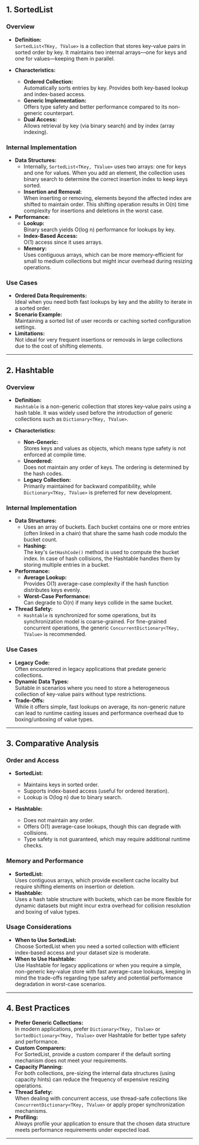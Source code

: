 ## 1. SortedList

### Overview
- **Definition:**  
  `SortedList<TKey, TValue>` is a collection that stores key-value pairs in sorted order by key. It maintains two internal arrays—one for keys and one for values—keeping them in parallel.
  
- **Characteristics:**  
  - **Ordered Collection:**  
    Automatically sorts entries by key. Provides both key-based lookup and index-based access.
  - **Generic Implementation:**  
    Offers type safety and better performance compared to its non-generic counterpart.
  - **Dual Access:**  
    Allows retrieval by key (via binary search) and by index (array indexing).

### Internal Implementation
- **Data Structures:**  
  - Internally, `SortedList<TKey, TValue>` uses two arrays: one for keys and one for values. When you add an element, the collection uses binary search to determine the correct insertion index to keep keys sorted.
  - **Insertion and Removal:**  
    When inserting or removing, elements beyond the affected index are shifted to maintain order. This shifting operation results in O(n) time complexity for insertions and deletions in the worst case.
- **Performance:**  
  - **Lookup:**  
    Binary search yields O(log n) performance for lookups by key.
  - **Index-Based Access:**  
    O(1) access since it uses arrays.
  - **Memory:**  
    Uses contiguous arrays, which can be more memory-efficient for small to medium collections but might incur overhead during resizing operations.

### Use Cases
- **Ordered Data Requirements:**  
  Ideal when you need both fast lookups by key and the ability to iterate in a sorted order.
- **Scenario Example:**  
  Maintaining a sorted list of user records or caching sorted configuration settings.
- **Limitations:**  
  Not ideal for very frequent insertions or removals in large collections due to the cost of shifting elements.

---

## 2. Hashtable

### Overview
- **Definition:**  
  `Hashtable` is a non-generic collection that stores key-value pairs using a hash table. It was widely used before the introduction of generic collections such as `Dictionary<TKey, TValue>`.
  
- **Characteristics:**  
  - **Non-Generic:**  
    Stores keys and values as objects, which means type safety is not enforced at compile time.
  - **Unordered:**  
    Does not maintain any order of keys. The ordering is determined by the hash codes.
  - **Legacy Collection:**  
    Primarily maintained for backward compatibility, while `Dictionary<TKey, TValue>` is preferred for new development.

### Internal Implementation
- **Data Structures:**  
  - Uses an array of buckets. Each bucket contains one or more entries (often linked in a chain) that share the same hash code modulo the bucket count.
  - **Hashing:**  
    The key's `GetHashCode()` method is used to compute the bucket index. In case of hash collisions, the Hashtable handles them by storing multiple entries in a bucket.
- **Performance:**  
  - **Average Lookup:**  
    Provides O(1) average-case complexity if the hash function distributes keys evenly.
  - **Worst-Case Performance:**  
    Can degrade to O(n) if many keys collide in the same bucket.
- **Thread Safety:**  
  - `Hashtable` is synchronized for some operations, but its synchronization model is coarse-grained. For fine-grained concurrent operations, the generic `ConcurrentDictionary<TKey, TValue>` is recommended.

### Use Cases
- **Legacy Code:**  
  Often encountered in legacy applications that predate generic collections.
- **Dynamic Data Types:**  
  Suitable in scenarios where you need to store a heterogeneous collection of key-value pairs without type restrictions.
- **Trade-Offs:**  
  While it offers simple, fast lookups on average, its non-generic nature can lead to runtime casting issues and performance overhead due to boxing/unboxing of value types.

---

## 3. Comparative Analysis

### Order and Access
- **SortedList:**
  - Maintains keys in sorted order.
  - Supports index-based access (useful for ordered iteration).
  - Lookup is O(log n) due to binary search.
  
- **Hashtable:**
  - Does not maintain any order.
  - Offers O(1) average-case lookups, though this can degrade with collisions.
  - Type safety is not guaranteed, which may require additional runtime checks.

### Memory and Performance
- **SortedList:**  
  Uses contiguous arrays, which provide excellent cache locality but require shifting elements on insertion or deletion.
- **Hashtable:**  
  Uses a hash table structure with buckets, which can be more flexible for dynamic datasets but might incur extra overhead for collision resolution and boxing of value types.

### Usage Considerations
- **When to Use SortedList:**  
  Choose SortedList when you need a sorted collection with efficient index-based access and your dataset size is moderate.
- **When to Use Hashtable:**  
  Use Hashtable for legacy applications or when you require a simple, non-generic key-value store with fast average-case lookups, keeping in mind the trade-offs regarding type safety and potential performance degradation in worst-case scenarios.

---

## 4. Best Practices

- **Prefer Generic Collections:**  
  In modern applications, prefer `Dictionary<TKey, TValue>` or `SortedDictionary<TKey, TValue>` over Hashtable for better type safety and performance.
- **Custom Comparers:**  
  For SortedList, provide a custom comparer if the default sorting mechanism does not meet your requirements.
- **Capacity Planning:**  
  For both collections, pre-sizing the internal data structures (using capacity hints) can reduce the frequency of expensive resizing operations.
- **Thread Safety:**  
  When dealing with concurrent access, use thread-safe collections like `ConcurrentDictionary<TKey, TValue>` or apply proper synchronization mechanisms.
- **Profiling:**  
  Always profile your application to ensure that the chosen data structure meets performance requirements under expected load.

---